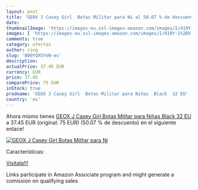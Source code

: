```yaml
---
layout: post
title: 'GEOX J Casey Girl  Botas Militar para Ni al 50.07 % de descuento'
date: 
thumbnailImage: 'https://images-eu.ssl-images-amazon.com/images/I/419Y-1%2BV-jL._SL200_.jpg'
images: [ 'https://images-eu.ssl-images-amazon.com/images/I/419Y-1%2BV-jL._SL200_.jpg' ]
comments: true
category: ofertas
author: ring
slug: 'B00YQX5YVW-es'
description:
actualPrice: 37.45 EUR
currency: EUR
price: 37.45
comparePrice: 75 EUR
inStock: true
prodname: 'GEOX J Casey Girl  Botas Militar para Niñas  Black  32 EU'
country: 'es'
---
```


Ahora mismo tienes [GEOX J Casey Girl  Botas Militar para Niñas  Black  32 EU](https://www.amazon.es/dp/B00YQX5YVW/?tag=tolees-21) a 37.45 EUR (original: 75 EUR) (50.07 %  de descuento) en el siguiente enlace!

[![GEOX J Casey Girl  Botas Militar para Ni](https://images-eu.ssl-images-amazon.com/images/I/419Y-1%2BV-jL._SL200_.jpg)](https://www.amazon.es/dp/B00YQX5YVW/?tag=tolees-21)

Características:


[Visítala!!!](https://www.amazon.es/dp/B00YQX5YVW/?tag=tolees-21)

Links participate in Amazon Associate program and might generate a comission on qualifying sales

